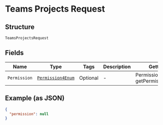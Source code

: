 
# Teams Projects Request

## Structure

`TeamsProjectsRequest`

## Fields

| Name | Type | Tags | Description | Getter | Setter |
|  --- | --- | --- | --- | --- | --- |
| `Permission` | [`Permission4Enum`](../../doc/models/permission-4-enum.md) | Optional | - | Permission4Enum getPermission() | setPermission(Permission4Enum permission) |

## Example (as JSON)

```json
{
  "permission": null
}
```

